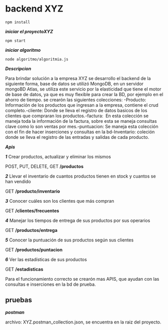 # backend XYZ
````
npm install
````
***iniciar el proyectoXYZ***
````
npm start
````
***iniciar algoritmo***
````
node algoritmo/algoritmia.js
````

***Descripcion***

Para brindar solución a la empresa XYZ se desarrollo el backend de la siguiente forma, base de datos se utilizó MongoDB, en un servidor mongoBD Atlas, se utiliza este servicio por la elasticidad que tiene el motor de base de datos, ya que es muy flexible para crear la BD, por ejemplo en el ahorro de tiempo. 
se crearón las siguientes colecciones: -Producto: Información de los productos que ingresan a la empresa, contiene el crud completo.-cliente: Donde se lleva el registro de datos basicos de los clientes que compraran los productos.-factura:  En esta colección se maneja toda la información de la factura, sobre esta se maneja consultas clave como lo son ventas por mes.-puntuacion: Se maneja esta colección con el fin de hacer inserciones y consultas en la bd-Inventario: coleción donde se lleva el registro de las entradas y salidas de cada producto.

***Apis***

***1*** Crear productos, actualizar y eliminar los mismos

POST, PUT, DELETE, GET 
**/productos**

***2*** Llevar el inventario de cuantos productos tienen en stock y cuantos se han vendido

GET
**/producto/inventario**

***3*** Conocer cuáles son los clientes que más compran

GET
**/clientes/frecuentes**


***4*** Manejar los tiempos de entrega de sus productos por sus operarios

GET
**/productos/entrega**

***5*** Conocer la puntuación de sus productos según sus clientes

GET
**/productos/puntacion**


***6*** Ver las estadísticas de sus productos

GET
**/estadisticas**

Para el funcionamiento correcto se crearón mas APIS, que ayudan con las consultas e inserciones en la bd de prueba.


## pruebas 

***postman***

archivo: XYZ.postman_collection.json, se encuentra en la raiz del proyecto.

